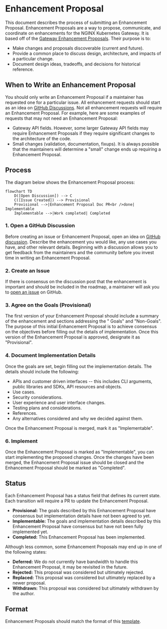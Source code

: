 # Enhancement Proposal

This document describes the process of submitting an Enhancement Proposal. Enhancement Proposals are a way to propose,
communicate, and coordinate on enhancements for the NGINX Kubernetes Gateway. It is based off of
the [Gateway Enhancement Proposals](https://github.com/kubernetes-sigs/gateway-api/blob/main/geps/overview.md). Their
purpose is to:

- Make changes and proposals discoverable (current and future).
- Provide a common place to discuss design, architecture, and impacts of a particular change.
- Document design ideas, tradeoffs, and decisions for historical reference.

## When to Write an Enhancement Proposal

You should only write an Enhancement Proposal if a maintainer has requested one for a particular issue. All enhancement
requests should start as an idea
on [GitHub Discussions](https://github.com/nginxinc/nginx-kubernetes-gateway/discussions). Not all enhancement requests
will require an Enhancement Proposal. For example, here are some examples of requests that may not need an Enhancement
Proposal:

* Gateway API fields. However, some larger Gateway API fields may require Enhancement Proposals if they require
  significant changes to the architecture of the code.
* Small changes (validation, documentation, fixups). It is always possible that the maintainers will determine a "small"
  change ends up requiring a Enhancement Proposal.

## Process

The diagram below shows the Enhancement Proposal process:

```mermaid
flowchart TD
    D([Open Discussion]) --> C
    C([Issue Created]) --> Provisional
    Provisional -->|Enhancement Proposal Doc PR<br />done| Implementable
    Implementable -->|Work completed| Completed
```

### 1. Open a GitHub Discussion

Before creating an issue or Enhancement Proposal, open an idea
on [GitHub discussion](https://github.com/nginxinc/nginx-kubernetes-gateway/discussions/new?category=ideas). Describe
the enhancement you would like, any use cases you have, and other relevant details. Beginning with a discussion allows you
to get feedback from the maintainers and the community before you invest time in writing an Enhancement Proposal.

### 2. Create an Issue

If there is consensus on the discussion post that the enhancement is important and should be included in the roadmap, a
maintainer will ask you
to [open an issue](https://github.com/nginxinc/nginx-kubernetes-gateway/issues/new?assignees=&labels=proposal&projects=&template=enhancement.md&title=)
on GitHub.

### 3. Agree on the Goals (Provisional)

The first version of your Enhancement Proposal should include a summary of the enhancement and sections addressing the "
Goals" and "Non-Goals". The purpose of this initial Enhancement Proposal is to achieve consensus on the objectives
before filling out the details of implementation. Once this version of the Enhancement Proposal is approved, designate
it as "Provisional".

### 4. Document Implementation Details

Once the goals are set, begin filling out the implementation details. The details should include the following:

- APIs and customer driven interfaces -- this includes CLI arguments, public libraries and SDKs, API resources and
  objects.
- Use cases.
- Security considerations.
- User experience and user interface changes.
- Testing plans and considerations.
- References.
- Any alternatives considered and why we decided against them.

Once the Enhancement Proposal is merged, mark it as "Implementable".

### 6. Implement

Once the Enhancement Proposal is marked as "Implementable", you can start implementing the proposed changes. Once the
changes have been merged, the Enhancement Proposal issue should be closed and the Enhancement Proposal should be marked
as "Completed".

## Status

Each Enhancement Proposal has a status field that defines its current state. Each transition will require a PR to update
the Enhancement Proposal.

* **Provisional:** The goals described by this Enhancement Proposal have consensus but implementation details have not
  been agreed to yet.
* **Implementable:** The goals and implementation details described by this Enhancement Proposal have consensus but have
  not been fully implemented yet.
* **Completed:** This Enhancement Proposal has been implemented.

Although less common, some Enhancement Proposals may end up in one of the following states:

* **Deferred:** We do not currently have bandwidth to handle this Enhancement Proposal, it may be revisited in the
  future.
* **Rejected:** This proposal was considered but ultimately rejected.
* **Replaced:** This proposal was considered but ultimately replaced by a newer proposal.
* **Withdrawn:** This proposal was considered but ultimately withdrawn by the author.

## Format

Enhancement Proposals should match the format of this [template](template.md).
